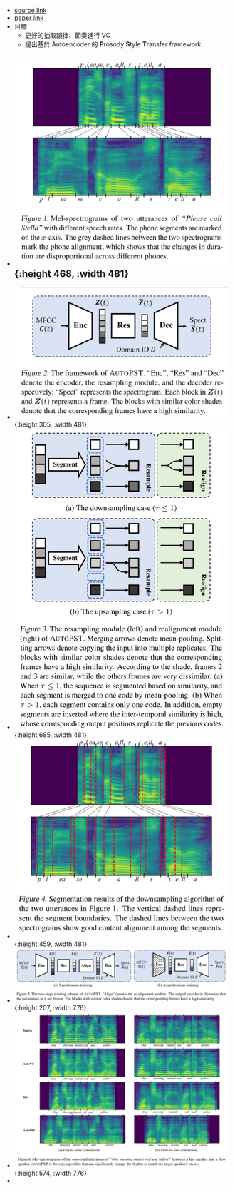 - [source link](https://github.com/auspicious3000/AutoPST)
- [paper link](https://arxiv.org/abs/2106.08519)
- 目標
	- 更好的抽取韻律、節奏進行 VC
	- 提出基於 Autoencoder 的 **P**rosody **S**tyle **T**ransfer framework
- ![2022-07-10-21-09-11.jpeg](../assets/2022-07-10-21-09-11.jpeg){:height 468, :width 481}
	-
- ![2022-07-10-21-09-27.jpeg](../assets/2022-07-10-21-09-27.jpeg){:height 305, :width 481}
- ![2022-07-10-21-09-41.jpeg](../assets/2022-07-10-21-09-41.jpeg){:height 685, :width 481}
- ![2022-07-10-21-10-06.jpeg](../assets/2022-07-10-21-10-06.jpeg){:height 459, :width 481}
- ![2022-07-10-21-10-22.jpeg](../assets/2022-07-10-21-10-22.jpeg){:height 207, :width 776}
- ![2022-07-10-21-10-34.jpeg](../assets/2022-07-10-21-10-34.jpeg){:height 574, :width 776}
-